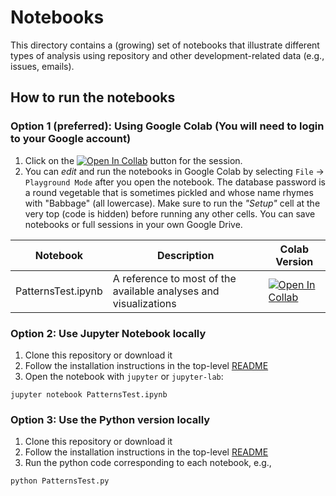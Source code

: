 # Notebooks

This directory contains a (growing) set of notebooks that illustrate different types of analysis using repository and other development-related data (e.g., issues, emails). 

## How to run the notebooks
### Option 1 (preferred): Using Google Colab (You will need to login to your Google account)
1. Click on the [![Open In Collab](https://colab.research.google.com/assets/colab-badge.svg)]() button for the session.
2. You can _edit_ and run the notebooks in Google Colab by selecting `File` -> `Playground Mode` after you open the notebook. The database password is a round vegetable that is sometimes pickled and whose name rhymes with "Babbage" (all lowercase). Make sure to run the *"Setup"* cell at the very top (code is hidden) before running any other cells. You can save notebooks or full sessions in your own Google Drive.

| Notebook      | Description | Colab Version |
| ----------- | ----------- | ----------- |
| PatternsTest.ipynb | A reference to most of the available analyses and visualizations | [![Open In Collab](https://colab.research.google.com/assets/colab-badge.svg)](https://colab.research.google.com/drive/19cPt-01VljJIFgsKysdIsrcUk2ASTtP6?usp=sharing)|


### Option 2: Use Jupyter Notebook locally 
1. Clone this repository or download it
2. Follow the installation instructions in the top-level [README](../README.md)
3. Open the notebook with `jupyter` or `jupyter-lab`:
```
jupyter notebook PatternsTest.ipynb
```

### Option 3: Use the Python version locally
1. Clone this repository or download it
2. Follow the installation instructions in the top-level [README](../README.md)
3. Run the python code corresponding to each notebook, e.g.,
```
python PatternsTest.py
```
